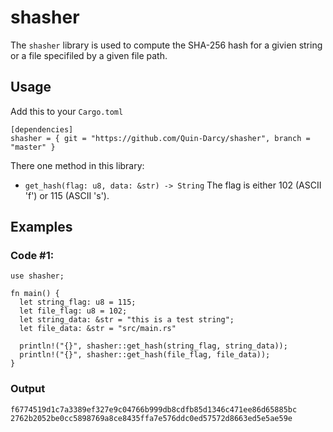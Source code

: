 # shasher
The `shasher` library is used to compute the SHA-256 hash for a givien string or a file specifiled by a given file path.

## Usage
Add this to your `Cargo.toml`
```
[dependencies]
shasher = { git = "https://github.com/Quin-Darcy/shasher", branch = "master" }
```
There one method in this library: 
* `get_hash(flag: u8, data: &str) -> String`
The flag is either 102 (ASCII 'f') or 115 (ASCII 's'). 

## Examples
### Code #1:
```
use shasher;

fn main() {
  let string_flag: u8 = 115;
  let file_flag: u8 = 102;
  let string_data: &str = "this is a test string";
  let file_data: &str = "src/main.rs"
  
  println!("{}", shasher::get_hash(string_flag, string_data));
  println!("{}", shasher::get_hash(file_flag, file_data));
}
```
### Output
```
f6774519d1c7a3389ef327e9c04766b999db8cdfb85d1346c471ee86d65885bc
2762b2052be0cc5898769a8ce8435ffa7e576ddc0ed57572d8663ed5e5ae59e   
```

